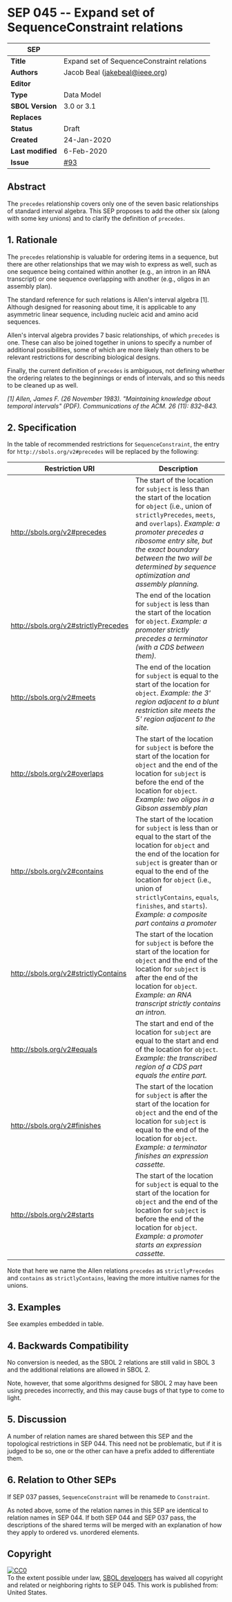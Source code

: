 # SEP 045 -- Expand set of SequenceConstraint relations

SEP                     | <leave empty>
----------------------|--------------
**Title**                | Expand set of SequenceConstraint relations
**Authors**           | Jacob Beal (jakebeal@ieee.org)
**Editor**            | <leave empty>
**Type**               | Data Model
**SBOL Version** | 3.0 or 3.1
**Replaces**        |
**Status**             | Draft
**Created**          | 24-Jan-2020
**Last modified**  | 6-Feb-2020
**Issue** | [#93](https://github.com/SynBioDex/SEPs/issues/93)


## Abstract

The `precedes` relationship covers only one of the seven basic relationships of standard interval algebra. This SEP proposes to add the other six (along with some key unions) and to clarify the definition of `precedes`.


## 1. Rationale <a name="rationale"></a>

The `precedes` relationship is valuable for ordering items in a sequence, but there are other relationships that we may wish to express as well, such as one sequence being contained within another (e.g., an intron in an RNA transcript) or one sequence overlapping with another (e.g., oligos in an assembly plan).

The standard reference for such relations is Allen's interval algebra [1]. Although designed for reasoning about time, it is applicable to any asymmetric linear sequence, including nucleic acid and amino acid sequences.

Allen's interval algebra provides 7 basic relationships, of which `precedes` is one.  These can also be joined together in unions to specify a number of additional possibilities, some of which are more likely than others to be relevant restrictions for describing biological designs.

Finally, the current definition of `precedes` is ambiguous, not defining whether the ordering relates to the beginnings or ends of intervals, and so this needs to be cleaned up as well.

*[1] Allen, James F. (26 November 1983). "Maintaining knowledge about temporal intervals" (PDF). Communications of the ACM. 26 (11): 832–843.*


## 2. Specification <a name="specification"></a>

In the table of recommended restrictions for `SequenceConstraint`, the entry for `http://sbols.org/v2#precedes` will be replaced by the following:

Restriction URI       | Description
----------------------|--------------http://sbols.org/v2#precedes      | The start of the location for `subject` is less than the start of the location for `object` (i.e., union of `strictlyPrecedes`, `meets`, and `overlaps`).  *Example: a promoter precedes a ribosome entry site, but the exact boundary between the two will be determined by sequence optimization and assembly planning.*
http://sbols.org/v2#strictlyPrecedes      | The end of the location for `subject` is less than the start of the location for `object`.  *Example: a promoter strictly precedes a terminator (with a CDS between them).*
http://sbols.org/v2#meets      | The end of the location for `subject` is equal to the start of the location for `object`. *Example: the 3' region adjacent to a blunt restriction site meets the 5' region adjacent to the site.*
http://sbols.org/v2#overlaps      | The start of the location for `subject` is before the start of the location for `object` and the end of the location for `subject` is before the end of the location for `object`. *Example: two oligos in a Gibson assembly plan*
http://sbols.org/v2#contains      | The start of the location for `subject` is less than or equal to the start of the location for `object` and the end of the location for `subject` is greater than or equal to the end of the location for `object` (i.e., union of `strictlyContains`, `equals`, `finishes`, and `starts`).  *Example: a composite part contains a promoter*
http://sbols.org/v2#strictlyContains      | The start of the location for `subject` is before the start of the location for `object` and the end of the location for `subject` is after the end of the location for `object`.  *Example: an RNA transcript strictly contains an intron.*
http://sbols.org/v2#equals      | The start and end of the location for `subject` are equal to the start and end of the location for `object`. *Example: the transcribed region of a CDS part equals the entire part.*
http://sbols.org/v2#finishes      | The start of the location for `subject` is after the start of the location for `object` and the end of the location for `subject` is equal to the end of the location for `object`. *Example: a terminator finishes an expression cassette.*
http://sbols.org/v2#starts      | The start of the location for `subject` is equal to the start of the location for `object` and the end of the location for `subject` is before the end of the location for `object`. *Example: a promoter starts an expression cassette.*

Note that here we name the Allen relations `precedes` as `strictlyPrecedes` and `contains` as `strictlyContains`, leaving the more intuitive names for the unions.

## 3. Examples <a name='example'></a>

See examples embedded in table.

## 4. Backwards Compatibility <a name='compatibility'></a>

No conversion is needed, as the SBOL 2 relations are still valid in SBOL 3 and the additional relations are allowed in SBOL 2.

Note, however, that some algorithms designed for SBOL 2 may have been using precedes incorrectly, and this may cause bugs of that type to come to light.


## 5. Discussion <a name='discussion'></a>

A number of relation names are shared between this SEP and the topological restrictions in SEP 044.  This need not be problematic, but if it is judged to be so, one or the other can have a prefix added to differentiate them.

## 6. Relation to Other SEPs <a name="seps"></a>

If SEP 037 passes, `SequenceConstraint` will be renamede to `Constraint`.

As noted above, some of the relation names in this SEP are identical to relation names in SEP 044.  If both SEP 044 and SEP 037 pass, the descriptions of the shared terms will be merged with an explanation of how they apply to ordered vs. unordered elements.



## Copyright <a name='copyright'></a>

<p xmlns:dct="http://purl.org/dc/terms/" xmlns:vcard="http://www.w3.org/2001/vcard-rdf/3.0#">
  <a rel="license"
     href="http://creativecommons.org/publicdomain/zero/1.0/">
    <img src="http://i.creativecommons.org/p/zero/1.0/88x31.png" style="border-style: none;" alt="CC0" />
  </a>
  <br />
  To the extent possible under law,
  <a rel="dct:publisher"
     href="sbolstandard.org">
    <span property="dct:title">SBOL developers</span></a>
  has waived all copyright and related or neighboring rights to
  <span property="dct:title">SEP 045</span>.
This work is published from:
<span property="vcard:Country" datatype="dct:ISO3166"
      content="US" about="sbolstandard.org">
  United States</span>.
</p>
